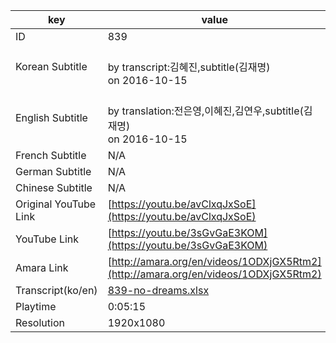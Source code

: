 |  key  |  value  |
|-------|---------|
| ID            | 839 |
| Korean Subtitle | <br>by transcript:김혜진,subtitle(김재명)<br>on 2016-10-15<br>|
| English Subtitle | <br>by translation:전은영,이혜진,김연우,subtitle(김재명)<br>on 2016-10-15<br>|
| French Subtitle | N/A |
| German Subtitle | N/A |
| Chinese Subtitle | N/A |
| Original YouTube Link  | [https://youtu.be/avClxqJxSoE](https://youtu.be/avClxqJxSoE) |
| YouTube Link  | [https://youtu.be/3sGvGaE3KOM](https://youtu.be/3sGvGaE3KOM) |
| Amara Link    | [http://amara.org/en/videos/1ODXjGX5Rtm2](http://amara.org/en/videos/1ODXjGX5Rtm2) |
| Transcript(ko/en) | [839-no-dreams.xlsx](https://github.com/jungtosociety/dharma-qna/raw/master/sub/839/839-no-dreams.xlsx) |
| Playtime | 0:05:15 |
| Resolution | 1920x1080|
